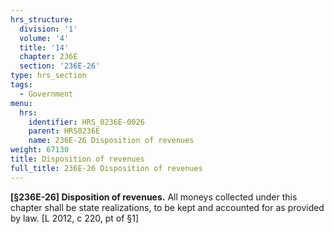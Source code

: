 ```yaml
---
hrs_structure:
  division: '1'
  volume: '4'
  title: '14'
  chapter: 236E
  section: '236E-26'
type: hrs_section
tags:
  - Government
menu:
  hrs:
    identifier: HRS_0236E-0026
    parent: HRS0236E
    name: 236E-26 Disposition of revenues
weight: 67130
title: Disposition of revenues
full_title: 236E-26 Disposition of revenues
---
```

**[§236E-26] Disposition of revenues.** All moneys collected under this chapter shall be state realizations, to be kept and accounted for as provided by law. [L 2012, c 220, pt of §1]